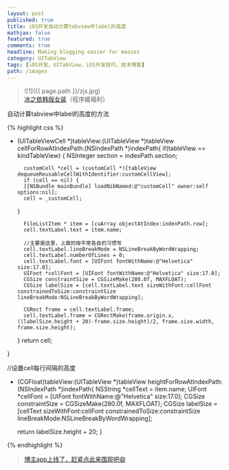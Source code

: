 ```yaml
---
layout: post
published: true
title: iOS开发自动计算tabview中label的高度
mathjax: false
featured: true
comments: true
headline: Making blogging easier for masses
category: UITabView
tags: [iOS开发，UITabView，iOS开发技巧，技术博客]
path: /images
---
```




>![1]({{ page.path }}/zjs.jpg)<br>
>[冰之依韩版女装](http://allluckly.taobao.com/)（程序媛福利）

自动计算tabview中label的高度的方法

{% highlight css %}
- (UITableViewCell *)tableView:(UITableView *)tableView cellForRowAtIndexPath:(NSIndexPath *)indexPath{
    if(tableView == kindTableView)
    {
        NSInteger section = indexPath.section;

        customCell *cell = (customCell *)[tableView dequeueReusableCellWithIdentifier:customCellView];
        if (cell == nil) {
        [[NSBundle mainBundle] loadNibNamed:@"customCell" owner:self options:nil];
        cell = _customCell;
    }

        FileListItem * item = [cuArray objectAtIndex:indexPath.row];
        cell.textLabel.text = item.name;

        //主要是这里，上面的按平常各自的习惯写
        cell.textLabel.lineBreakMode = NSLineBreakByWordWrapping;
        cell.textLabel.numberOfLines = 0;
        cell.textLabel.font = [UIFont fontWithName:@"Helvetica" size:17.0];
        UIFont *cellFont = [UIFont fontWithName:@"Helvetica" size:17.0];
        CGSize constraintSize = CGSizeMake(280.0f, MAXFLOAT);
        CGSize labelSize = [cell.textLabel.text sizeWithFont:cellFont constrainedToSize:constraintSize lineBreakMode:NSLineBreakByWordWrapping];

        CGRect frame = cell.textLabel.frame;
        cell.textLabel.frame = CGRectMake(frame.origin.x, ((labelSize.height + 20)-frame.size.height)/2, frame.size.width, frame.size.height);

    }
    return cell;

}


//设置cell每行间隔的高度
- (CGFloat)tableView:(UITableView *)tableView heightForRowAtIndexPath:(NSIndexPath *)indexPath{
    NSString *cellText = item.name;
    UIFont *cellFont = [UIFont fontWithName:@"Helvetica" size:17.0];
    CGSize constraintSize = CGSizeMake(280.0f, MAXFLOAT);
    CGSize labelSize = [cellText sizeWithFont:cellFont constrainedToSize:constraintSize lineBreakMode:NSLineBreakByWordWrapping];

    return labelSize.height + 20;
} 

{% endhighlight %}
<br>    
> [博主app上线了，赶紧点此来围观吧😄](https://itunes.apple.com/us/app/it-blog-zi-xueios-kai-fa-jin/id1067787090?l=zh&ls=1&mt=8)<br>


